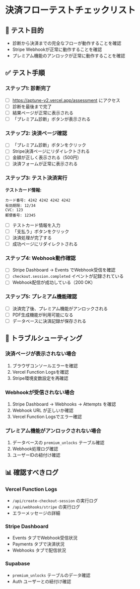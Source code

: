 # 決済フローテストチェックリスト

## 🎯 テスト目的
- 診断から決済までの完全なフローが動作することを確認
- Stripe Webhookが正常に動作することを確認
- プレミアム機能のアンロックが正常に動作することを確認

## ✅ テスト手順

### ステップ1: 診断完了
- [ ] https://aptune-v2.vercel.app/assessment にアクセス
- [ ] 診断を最後まで完了
- [ ] 結果ページが正常に表示される
- [ ] 「プレミアム診断」ボタンが表示される

### ステップ2: 決済ページ確認
- [ ] 「プレミアム診断」ボタンをクリック
- [ ] Stripe決済ページにリダイレクトされる
- [ ] 金額が正しく表示される（500円）
- [ ] 決済フォームが正常に表示される

### ステップ3: テスト決済実行
**テストカード情報:**
```
カード番号: 4242 4242 4242 4242
有効期限: 12/34
CVC: 123
郵便番号: 12345
```

- [ ] テストカード情報を入力
- [ ] 「支払う」ボタンをクリック
- [ ] 決済処理が完了する
- [ ] 成功ページにリダイレクトされる

### ステップ4: Webhook動作確認
- [ ] Stripe Dashboard → Events でWebhook受信を確認
- [ ] `checkout.session.completed` イベントが記録されている
- [ ] Webhook配信が成功している（200 OK）

### ステップ5: プレミアム機能確認
- [ ] 決済完了後、プレミアム機能がアンロックされる
- [ ] PDF生成機能が利用可能になる
- [ ] データベースに決済記録が保存される

## 🚨 トラブルシューティング

### 決済ページが表示されない場合
1. ブラウザコンソールエラーを確認
2. Vercel Function Logsを確認
3. Stripe環境変数設定を再確認

### Webhookが受信されない場合
1. Stripe Dashboard → Webhooks → Attempts を確認
2. Webhook URL が正しいか確認
3. Vercel Function Logsでエラー確認

### プレミアム機能がアンロックされない場合
1. データベースの `premium_unlocks` テーブル確認
2. Webhook処理ログ確認
3. ユーザーIDの紐付け確認

## 📊 確認すべきログ

### Vercel Function Logs
- `/api/create-checkout-session` の実行ログ
- `/api/webhooks/stripe` の実行ログ
- エラーメッセージの詳細

### Stripe Dashboard
- Events タブでWebhook受信状況
- Payments タブで決済状況
- Webhooks タブで配信状況

### Supabase
- `premium_unlocks` テーブルのデータ確認
- Auth ユーザーとの紐付け確認